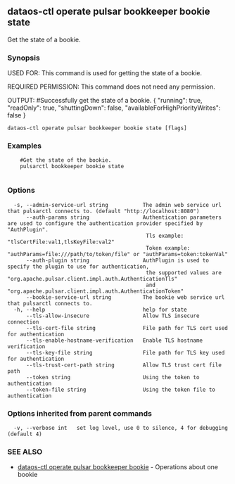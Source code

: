 ## dataos-ctl operate pulsar bookkeeper bookie state

Get the state of a bookie.

### Synopsis

USED FOR:
    This command is used for getting the state of a bookie.

REQUIRED PERMISSION:
    This command does not need any permission.

OUTPUT:
    #Successfully get the state of a bookie.
    {
       "running": true,
       "readOnly": true,
       "shuttingDown": false,
       "availableForHighPriorityWrites": false
    }



```
dataos-ctl operate pulsar bookkeeper bookie state [flags]
```

### Examples

```
    #Get the state of the bookie.
    pulsarctl bookkeeper bookie state


```

### Options

```
  -s, --admin-service-url string           The admin web service url that pulsarctl connects to. (default "http://localhost:8080")
      --auth-params string                 Authentication parameters are used to configure the authentication provider specified by "AuthPlugin".
                                            Tls example: "tlsCertFile:val1,tlsKeyFile:val2"
                                            Token example: "authParams=file:///path/to/token/file" or "authParams=token:tokenVal"
      --auth-plugin string                 AuthPlugin is used to specify the plugin to use for authentication,
                                            the supported values are "org.apache.pulsar.client.impl.auth.AuthenticationTls"
                                            and "org.apache.pulsar.client.impl.auth.AuthenticationToken"
      --bookie-service-url string          The bookie web service url that pulsarctl connects to.
  -h, --help                               help for state
      --tls-allow-insecure                 Allow TLS insecure connection
      --tls-cert-file string               File path for TLS cert used for authentication
      --tls-enable-hostname-verification   Enable TLS hostname verification
      --tls-key-file string                File path for TLS key used for authentication
      --tls-trust-cert-path string         Allow TLS trust cert file path
      --token string                       Using the token to authentication
      --token-file string                  Using the token file to authentication
```

### Options inherited from parent commands

```
  -v, --verbose int   set log level, use 0 to silence, 4 for debugging (default 4)
```

### SEE ALSO

* [dataos-ctl operate pulsar bookkeeper bookie](dataos-ctl_operate_pulsar_bookkeeper_bookie.md)	 - Operations about one bookie

